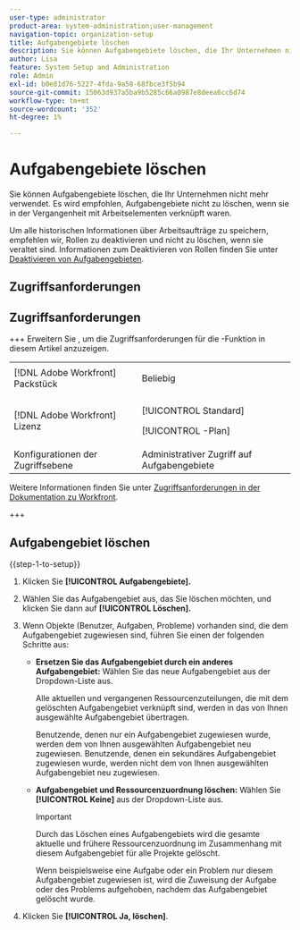 ```yaml
---
user-type: administrator
product-area: system-administration;user-management
navigation-topic: organization-setup
title: Aufgabengebiete löschen
description: Sie können Aufgabengebiete löschen, die Ihr Unternehmen nicht mehr verwendet. Es wird empfohlen, Aufgabengebiete nicht zu löschen, wenn sie in der Vergangenheit mit Arbeitselementen verknüpft waren. Um alle historischen Informationen über Arbeitsaufträge zu speichern, empfehlen wir, Rollen zu deaktivieren und nicht zu löschen, wenn sie veraltet sind. Informationen zum Deaktivieren von Rollen finden Sie unter Deaktivieren von Aufgabengebieten.
author: Lisa
feature: System Setup and Administration
role: Admin
exl-id: b0e81d76-5227-4fda-9a58-68fbce3f5b94
source-git-commit: 15063d937a5ba9b5285c66a0987e8deea6cc6d74
workflow-type: tm+mt
source-wordcount: '352'
ht-degree: 1%

---
```


# Aufgabengebiete löschen

Sie können Aufgabengebiete löschen, die Ihr Unternehmen nicht mehr verwendet. Es wird empfohlen, Aufgabengebiete nicht zu löschen, wenn sie in der Vergangenheit mit Arbeitselementen verknüpft waren.

Um alle historischen Informationen über Arbeitsaufträge zu speichern, empfehlen wir, Rollen zu deaktivieren und nicht zu löschen, wenn sie veraltet sind. Informationen zum Deaktivieren von Rollen finden Sie unter [Deaktivieren von Aufgabengebieten](../../../administration-and-setup/set-up-workfront/organizational-setup/deactivate-job-roles.md).

## Zugriffsanforderungen

## Zugriffsanforderungen

+++ Erweitern Sie , um die Zugriffsanforderungen für die -Funktion in diesem Artikel anzuzeigen.

<table style="table-layout:auto"> 
 <col> 
 <col> 
 <tbody> 
  <tr> 
   <td>[!DNL Adobe Workfront] Packstück</td> 
   <td><p>Beliebig</p></td> 
  </tr> 
  <tr> 
   <td>[!DNL Adobe Workfront] Lizenz</td> 
   <td><p>[!UICONTROL Standard]</p>
       <p>[!UICONTROL -Plan]</p></td>
  </tr> 
  <tr> 
   <td>Konfigurationen der Zugriffsebene</td> 
   <td>Administrativer Zugriff auf Aufgabengebiete</td>
  </tr> 
 </tbody> 
</table>

Weitere Informationen finden Sie unter [Zugriffsanforderungen in der Dokumentation zu Workfront](/help/quicksilver/administration-and-setup/add-users/access-levels-and-object-permissions/access-level-requirements-in-documentation.md).

+++

## Aufgabengebiet löschen

<!--
<p data-mc-conditions="QuicksilverOrClassic.Draft mode">(NOTE: this moved from create and manage job roles)</p>
-->

{{step-1-to-setup}}

1. Klicken Sie **[!UICONTROL Aufgabengebiete].**
1. Wählen Sie das Aufgabengebiet aus, das Sie löschen möchten, und klicken Sie dann auf **[!UICONTROL Löschen].**
1. Wenn Objekte (Benutzer, Aufgaben, Probleme) vorhanden sind, die dem Aufgabengebiet zugewiesen sind, führen Sie einen der folgenden Schritte aus:

   * **Ersetzen Sie das Aufgabengebiet durch ein anderes Aufgabengebiet:** Wählen Sie das neue Aufgabengebiet aus der Dropdown-Liste aus.

     Alle aktuellen und vergangenen Ressourcenzuteilungen, die mit dem gelöschten Aufgabengebiet verknüpft sind, werden in das von Ihnen ausgewählte Aufgabengebiet übertragen.

     Benutzende, denen nur ein Aufgabengebiet zugewiesen wurde, werden dem von Ihnen ausgewählten Aufgabengebiet neu zugewiesen. Benutzende, denen ein sekundäres Aufgabengebiet zugewiesen wurde, werden nicht dem von Ihnen ausgewählten Aufgabengebiet neu zugewiesen.

   * **Aufgabengebiet und Ressourcenzuordnung löschen:** Wählen Sie **[!UICONTROL Keine]** aus der Dropdown-Liste aus.

     >[!IMPORTANT]
     >
     >Durch das Löschen eines Aufgabengebiets wird die gesamte aktuelle und frühere Ressourcenzuordnung im Zusammenhang mit diesem Aufgabengebiet für alle Projekte gelöscht.

     &#x200B;Wenn beispielsweise eine Aufgabe oder ein Problem nur diesem Aufgabengebiet zugewiesen ist, wird die Zuweisung der Aufgabe oder des Problems aufgehoben, nachdem das Aufgabengebiet gelöscht wurde.

1. Klicken Sie **[!UICONTROL Ja, löschen]**.
